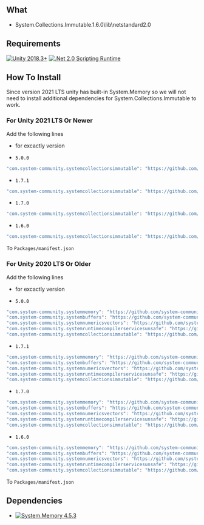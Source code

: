 ## What

- System.Collections.Immutable.1.6.0\lib\netstandard2.0

## Requirements
[![Unity 2018.3+](https://img.shields.io/badge/unity-2018.3+-brightgreen.svg?style=flat&logo=unity&cacheSeconds=2592000)](https://unity3d.com/get-unity/download/archive)
[![.Net 2.0 Scripting Runtime](https://img.shields.io/badge/.NET-2.0-blueviolet.svg?style=flat&cacheSeconds=2592000)](https://docs.unity3d.com/2019.1/Documentation/Manual/ScriptingRuntimeUpgrade.html)


## How To Install

Since version 2021 LTS unity has built-in System.Memory so we will not need to install additional dependencies for System.Collections.Immutable to work.


### For Unity 2021 LTS Or Newer
Add the following lines

- for excactly version

- `5.0.0`
```csharp
"com.system-community.systemcollectionsimmutable": "https://github.com/system-community/SystemCollectionsImmutable.git?path=Assets/_Root#5.0.0",
```


- `1.7.1`
```csharp
"com.system-community.systemcollectionsimmutable": "https://github.com/system-community/SystemCollectionsImmutable.git?path=Assets/_Root#1.7.1",
```


- `1.7.0`
```csharp
"com.system-community.systemcollectionsimmutable": "https://github.com/system-community/SystemCollectionsImmutable.git?path=Assets/_Root#1.7.0",
```

- `1.6.0`
```csharp
"com.system-community.systemcollectionsimmutable": "https://github.com/system-community/SystemCollectionsImmutable.git?path=Assets/_Root#1.6.0",
```

To `Packages/manifest.json`

### For Unity 2020 LTS Or Older
Add the following lines

- for excactly version

- `5.0.0`
```csharp
"com.system-community.systemmemory": "https://github.com/system-community/SystemMemory.git?path=Assets/_Root#4.5.4",
"com.system-community.systembuffers": "https://github.com/system-community/SystemBuffers.git?path=Assets/_Root#4.4.0",
"com.system-community.systemnumericsvectors": "https://github.com/system-community/SystemNumericsVectors.git?path=Assets/_Root#4.4.0",
"com.system-community.systemruntimecompilerservicesunsafe": "https://github.com/system-community/SystemRuntimeCompilerServicesUnsafe.git?path=Assets/_Root#4.5.3",
"com.system-community.systemcollectionsimmutable": "https://github.com/system-community/SystemCollectionsImmutable.git?path=Assets/_Root#5.0.0",
```


- `1.7.1`
```csharp
"com.system-community.systemmemory": "https://github.com/system-community/SystemMemory.git?path=Assets/_Root#4.5.4",
"com.system-community.systembuffers": "https://github.com/system-community/SystemBuffers.git?path=Assets/_Root#4.4.0",
"com.system-community.systemnumericsvectors": "https://github.com/system-community/SystemNumericsVectors.git?path=Assets/_Root#4.4.0",
"com.system-community.systemruntimecompilerservicesunsafe": "https://github.com/system-community/SystemRuntimeCompilerServicesUnsafe.git?path=Assets/_Root#4.5.3",
"com.system-community.systemcollectionsimmutable": "https://github.com/system-community/SystemCollectionsImmutable.git?path=Assets/_Root#1.7.1",
```


- `1.7.0`
```csharp
"com.system-community.systemmemory": "https://github.com/system-community/SystemMemory.git?path=Assets/_Root#4.5.3",
"com.system-community.systembuffers": "https://github.com/system-community/SystemBuffers.git?path=Assets/_Root#4.4.0",
"com.system-community.systemnumericsvectors": "https://github.com/system-community/SystemNumericsVectors.git?path=Assets/_Root#4.4.0",
"com.system-community.systemruntimecompilerservicesunsafe": "https://github.com/system-community/SystemRuntimeCompilerServicesUnsafe.git?path=Assets/_Root#4.5.2",
"com.system-community.systemcollectionsimmutable": "https://github.com/system-community/SystemCollectionsImmutable.git?path=Assets/_Root#1.7.0",
```


- `1.6.0`
```csharp
"com.system-community.systemmemory": "https://github.com/system-community/SystemMemory.git?path=Assets/_Root#4.5.3",
"com.system-community.systembuffers": "https://github.com/system-community/SystemBuffers.git?path=Assets/_Root#4.4.0",
"com.system-community.systemnumericsvectors": "https://github.com/system-community/SystemNumericsVectors.git?path=Assets/_Root#4.4.0",
"com.system-community.systemruntimecompilerservicesunsafe": "https://github.com/system-community/SystemRuntimeCompilerServicesUnsafe.git?path=Assets/_Root#4.5.2",
"com.system-community.systemcollectionsimmutable": "https://github.com/system-community/SystemCollectionsImmutable.git?path=Assets/_Root#1.6.0",
```

To `Packages/manifest.json`


## Dependencies

- [![System.Memory 4.5.3](https://img.shields.io/badge/System.Memory-4.5.3+-brightgreen.svg?style=flat&cacheSeconds=2592000)](https://github.com/system-community/SystemMemory/tree/4.5.3)

